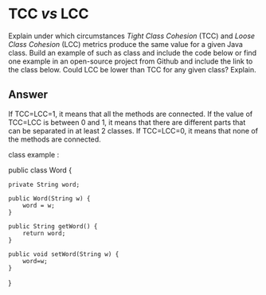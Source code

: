 # TCC *vs* LCC

Explain under which circumstances *Tight Class Cohesion* (TCC) and *Loose Class Cohesion* (LCC) metrics produce the same value for a given Java class. Build an example of such as class and include the code below or find one example in an open-source project from Github and include the link to the class below. Could LCC be lower than TCC for any given class? Explain.

## Answer

If TCC=LCC=1, it means that all the methods are connected. If the value of TCC=LCC is between 0 and 1, it means that there are different parts that can be separated in at least 2 classes. If TCC=LCC=0, it means that none of the methods are connected.

class example :

public class Word {

    private String word;
    
    public Word(String w) {
        word = w;
    }
    
    public String getWord() {
        return word;
    }
    
    public void setWord(String w) {
        word=w;
    }
}
